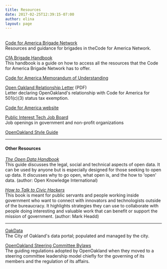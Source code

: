 ```yaml
---
title: Resources
date: 2017-02-25T12:39:15-07:00
author: elina
layout: page
---
```


<a href="https://brigade.codeforamerica.org/brigade/" target="_blank" rel="noopener noreferrer"><br /> Code for America Brigade Network</a>  
Resources and guidance for brigades in the<span style="font-weight: 400;">Code for America</span> Network.

[CfA Brigade Handbook](https://docs.google.com/document/d/16CL9TdmWV0hDY6c85PwtzUcu1VjeSeiDFD2CbtLKf7s/edit?usp=sharing)  
<span style="font-weight: 400;">This handbook is a guide on how to access all the resources that the Code for America Brigade Network has to offer. </span>

<a href="https://docs.google.com/document/d/1TtEWZ1-XY3WHJ9dU4KaMIjDx7wcFGw3lbM8O8iUt2Sw/" target="_blank" rel="noopener noreferrer">Code for America Memorandum of Understanding</a>

<a href="http://openoakland.org/wp-content/uploads/2018/01/Open-Oakland-Relationship-Letter.pdf" target="_blank" rel="noopener noreferrer">Open Oakland Relationship Letter</a> (PDF)  
Letter declaring OpenOakland's relationship with Code for America for 501(c)(3) status tax exemption.

[Code for America website](https://www.codeforamerica.org)

[Public Interest Tech Job Board](https://jobs.codeforamerica.org)  
Job openings in government and non-profit organizations

[OpenOakland Style Guide](https://docs.google.com/document/d/1SvhwrQcu4mNMS05zE4AIXA8zsc7qpUeWVA9GvgiZaHo/edit#heading=h.dzo2keok5z7)

---

#### Other Resources

[_The Open Data Handbook_](http://opendatahandbook.org)<br />
This guide discusses the legal, social and technical aspects of open data. It can be used by anyone but is especially designed for those seeking to open up data. It discusses why to go open, what open is, and the how to 'open' data. (author: Open Knowledge International)

<p id="how-to-talk-to-civic-hackers">
  <em><a href="https://www.gitbook.com/book/mheadd/how-to-talk-to-civic-hackers/details">How to Talk to Civic Hackers</a> </em><br /> This book is meant for public servants and people working inside government who want to connect with innovators and technologists outside of the bureaucracy. It highlights strategies they can use to collaborate with people doing interesting and valuable work that can benefit or support the mission of government. (author: Mark Headd)
</p>

---

<!-- AL removed link to PRR resources -->

<a href="http://data.oaklandnet.com/" target="_blank" rel="noopener noreferrer">OakData<br /> </a>The City of Oakland's data portal; populated and managed by the city.

<a href="https://docs.google.com/document/d/1QR-fr1WnmXkZoVNmWnZ9drzfmaZoPkodEOx-PkExt94/" target="_blank" rel="noopener noreferrer"><span style="font-weight: 400;">OpenOakland Steering Committee Bylaws<br /> </span></a> The guiding regulations adopted by OpenOakland when they moved to a steering committee leadership model chiefly for the governing of its members and the regulation of its affairs.
